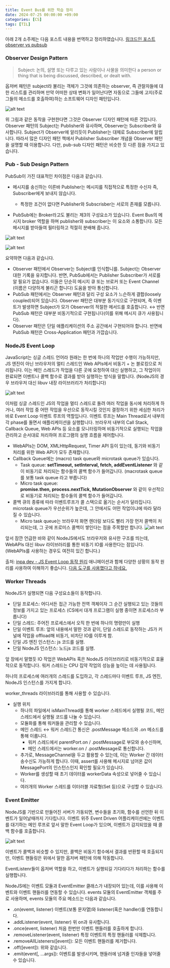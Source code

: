 ```yaml
---
title: Event Bus를 위한 학습 정리
date: 2024-07-25 00:00:00 +09:00
categories: [CS]
tags: [TIL]
---
```


아래 2개 소주제는 다음 포스트 내용을 번역하고 정리하였습니다. [링크드인 포스트 observer vs pubsub](https://www.linkedin.com/pulse/observer-vs-pub-sub-pattern-ahmed-shamim-hassan-s0yrc/)

### Observer Design Pattern

> Subject: 논의, 설명 또는 다루고 있는 사람이나 사물을 의미한다 a person or thing that is being discussed, described, or dealt with.

옵저버 패턴은 subject라 불리는 객체가 그것에 의존하는 observer, 즉 관찰자들에 대한 리스트를 관리하며 만약 어떠한 상태 변화가 일어난다면 자동으로 그들에 고지(주로 그들의 메소드를 호출하여)하는 소프트웨어 디자인 패턴입니다.

![alt text](../assets/img/240730/image-2.png)

위 그림과 같은 동작을 구현한다면 그것은 Observer 디자인 패턴에 따른 것입니다. Observer 패턴의 Subject는 Publisher와 유사하며, Observer는 Subscriber와 유사합니다. Subject가 Observer에 알리듯이 Publisher는 대체로 Subscriber에 알립니다. 따라서 많은 디자인 패턴 책에서 Publisher Subscriber 개념을 Observer 패턴을 설명할 때 이용합니다. 다만, pub-sub 디자인 패턴은 비슷한 듯 다른 점을 가지고 있습니다.

### Pub - Sub Design Pattern

PubSub이 가진 대표적인 차이점은 다음과 같습니다.

- 메시지를 송신하는 이른바 Publisher는 메시지를 직접적으로 특정한 수신자 즉, Subscriber에게 보내지 않습니다.

  - 특정한 조건이 없다면 Publisher와 Subscrisber는 서로의 존재를 모릅니다.

- PubSub에는 Broker라고도 불리는 제3의 구성요소가 있습니다. Event Bus의 메시지 broker 역할을 하며 publisher와 subscriber는 이 요소와 소통합니다. 모든 메시지를 받아들여 필터링하고 적절히 분배해 줍니다.

![alt text](../assets/img/240730/image-3.png)

![alt text](../assets/img/240730/image-4.png)

요약하면 다음과 같습니다.

- Observer 패턴에서 Observer는 Subject를 인식합니를. Subject는 Observer 대한 기록을 유지합니다. 반면, PubSub에서는 Publisher Subscriber가 서로를 알 필요가 없습니다. 이들은 단순히 메시지 큐 또는 브로커 또는 Event Channel (이름은 다양하게 불리곤 합니다) 도움을 받아 통신합니다.
- PubSub 패턴에서는 Observer 패턴과 달리 구성 요소가 느슨하게 결합(loosely coupled)되어 있습니다. Observer 패턴은 대부분 동기식으로 구현되며, 즉 이벤트가 발생하면 Subject가 모가 Observer의 적절한 메서드를 호출합니다. &harr; 반면 PubSub 패턴은 대부분 비동기적으로 구현됩니다(이를 위해 메시지 큐가 사용됩니다).
- Observer 패턴은 단일 애플리케이션의 주소 공간에서 구현되어야 합니다. 반면에 PubSub 패턴은 Cross-Application 패턴과 가깝습니다.

### NodeJS Event Loop

JavaScript는 싱글 스레드 언어라 원래는 한 번에 하나의 작업만 수행이 가능하지만, JS 엔진이 아닌 브라우저의 멀티 스레드인 Web APIs에서 비동기 + 논 블로킹으로 처리됩니다. 이는 메인 스레드가 작업을 다른 곳에 요청하여 대신 실행하고, 그 작업이이 완료되면 이벤트나 콜백 함수로 결과를 받아 실행하는 방식을 말합니다. (NodeJS의 경우 브라우저 대신 libuv 내장 라이브러리가 처리합니다)

![alt text](<../assets/img/240730/Screenshot 2024-07-29 at 12.48.37 AM.png>)

이처럼 싱글 스레드인 JS의 작업을 멀티 스레드로 돌려 여러 작업을 동시에 처리하게 하거나, 여러 작업 중 어떤 작업을 우선으로 동작시킬 것인지 결정하기 위한 세심한 처리가 바로 Event Loop 이벤트 루프의 역할입나다. 이벤트 루프는 Main Thread로서 내부의 각 phase를 돌면서 애플리케이션을 실행합니다. 브라우저 내부의 Call Stack, Callback Queue, Web APIs 등 요소를 모니터링하며 비동기적으로 실행되는 작업을 관리하고 순서대로 처리하여 프로그램의 실행 흐름을 제어합니다.

- WebAPIs는 DOM, XMLHttpRequest, Timer API 등이 있는데, 동기와 비동기 처리를 위한 Web API가 모두 존재합니다.
- Callback Queue에는 (macro) task queue와 microtask queue가 있습니다.
  - Task queue: **setTimeout, setInterval, fetch, addEventListener** 와 같이 비동기로 처리되는 함수들의 콜백 함수가 들어갑니다. (macrotask queue를 보통 task queue 라고 부릅니다)
  - Micro task queue: **promise.then, process.nextTick, MutationObserver** 와 같이 우선적으로 비동기로 처리되는 함수들의 콜백 함수가 들어갑니다.
- 콜백 큐의 종류에 따라 이벤트루프가 콜 스택으로 옮기는 순서가 달라집니다. microtask queue가 우선순위가 높은데, 그 안에서도 어떤 작업이냐에 따라 달라질 수 있습니다.
  - Micro task queue는 브라우저 화면 렌더링 보다도 빨리 가장 먼저 콜백이 처리되는데, 그 곳에 프로미스 콜백이 쌓인다는 점을 주목할만 합니다.
    ![alt text](<../assets/img/240730/Screenshot 2024-07-29 at 12.57.58 AM.png>)

앞서 잠깐 언급한 바와 같이 NodeJS에서도 브라우저와 유사한 구조를 띄는데, WebAPIs 대신 libuv 라이브러리를 통한 비동기 IO를 사용한다는 점입니다. (WebAPIs를 사용하는 경우도 여전히 있긴 합니다.)

출처: [inpa dev - JS Event Loop 동작 원리](https://inpa.tistory.com/entry/%F0%9F%94%84-%EC%9E%90%EB%B0%94%EC%8A%A4%ED%81%AC%EB%A6%BD%ED%8A%B8-%EC%9D%B4%EB%B2%A4%ED%8A%B8-%EB%A3%A8%ED%94%84-%EA%B5%AC%EC%A1%B0-%EB%8F%99%EC%9E%91-%EC%9B%90%EB%A6%AC) 애니메이션과 함께 다양한 상황의 동작 원리를 사용하여 이해하기 좋습니다. [다음 도구를 사용했다고 하네요.](http://latentflip.com/loupe/?code=JC5vbignYnV0dG9uJywgJ2NsaWNrJywgZnVuY3Rpb24gb25DbGljaygpIHsKICAgIHNldFRpbWVvdXQoZnVuY3Rpb24gdGltZXIoKSB7CiAgICAgICAgY29uc29sZS5sb2coJ1lvdSBjbGlja2VkIHRoZSBidXR0b24hJyk7ICAgIAogICAgfSwgMjAwMCk7Cn0pOwoKY29uc29sZS5sb2coIkhpISIpOwoKc2V0VGltZW91dChmdW5jdGlvbiB0aW1lb3V0KCkgewogICAgY29uc29sZS5sb2coIkNsaWNrIHRoZSBidXR0b24hIik7Cn0sIDUwMDApOwoKY29uc29sZS5sb2coIldlbGNvbWUgdG8gbG91cGUuIik7%21%21%21PGJ1dHRvbj5DbGljayBtZSE8L2J1dHRvbj4%3D)

### Worker Threads

NodeJS가 실행되면 다음 구성요소들이 동작합니다.

- 단일 프로세스: 어디서든 접근 가능한 전역 객체이자 그 순간 실행되고 있는 것들의 정보를 가지고 있는 프로세스 (CS에서 대개 프로그램이 실행 중이면 프로세스라 부릅니다)
- 단일 스레드: 주어진 프로세스에서 오직 한 번에 하나의 명령만이 실행
- 단일 이벤트 루프: 앞의 내용에서 말한 것과 같이, 단일 스레드로 동작하는 JS가 커널에 작업을 offload해 비동기, 비차단 IO를 이루게 함.
- 단일 JS 엔진 인스턴스: js 코드를 실행.
- 단일 NodeJS 인스턴스: 노드js 코드를 실행.

앞 장에서 말했듯 IO 작업은 WebAPIs 혹은 NodeJS 라이브러리로 비동기적으로 효율적으로 동작합니다. 워커 스레드는 CPU 집약 작업의 성능을 높이는 데 사용됩니다.

하나의 프로세스에 여러개의 스레드를 도입하고, 각 스레드마다 이벤트 루프, JS 엔진, NodeJS 인스턴스를 가지게 합니다.

worker_threads 라이브러리를 통해 사용할 수 있습니다.

- 실행 위치
  - 하나의 파일에서 isMainThread를 통해 worker 스레드에서 실행될 코드, 메인 스레드에서 실행될 코드를 나눌 수 있습니다.
  - 모듈화를 통해 워커들을 관리할 수 있습니다.
  - 메인 스레드 &harr; 워커 스레드간 통신은 .postMessage 메소드와 .on 메소드를 통해 이룹니다.
    - 워커 스레드에서 parentPort.on / .postMessage로 부모와 송수신하며,
    - 메인 스레드에서는 worker.on / .postMessage로 통신합니다.
  - 추가로, MessageChannel을 두고 활용할 수 있는데, 이는 Worker 간 데이터 송수신도 가능하게 합니다.
    이때, assert를 사용해 메시지로 넘어온 값이 MessagePort의 인스턴스인지 확인할 필요가 있습니다.
  - Worker를 생성할 때 초기 데이터를 workerData 속성으로 넣어줄 수 있습니다.
  - 여러개의 Worker 스레드를 이터러블 자료형(Set 등)으로 구성할 수 있습니다.

### Event Emitter

NodeJS를 기반으로 만들어진 서버가 가동되면, 변수들을 초기화, 함수를 선언한 뒤 이벤트가 일어날때까지 기다립니다. 이벤트 위주 Event Driven 어플리케이션에는 이벤트를 대기하는 메인 루프로 앞서 말한 Event Loop가 있으며, 이벤트가 감지되었을 때 콜백 함수를 호출합니다.

![alt text](../assets/img/240730/image-5.png)

이벤트가 콜백과 비슷할 수 있지만, 콜백은 비동기 함수에서 결과를 반환할 때 호출되지만, 이벤트 핸들링은 위에서 말한 옵저버 패턴에 의해 작동합니다.

EventListenr들이 옵저버 역할을 하고, 이벤트가 실행되길 기다리다가 처리하는 함수를 실행합니다.

NodeJS에는 이벤트 모듈과 EventEmitter 클래스가 내장되어 있는데, 이를 사용해 이벤트와 이벤트 핸들러를 연동할 수 있습니다. events 모듈의 EventEmitter 객체를 주로 사용하며, events 모듈의 주요 메소드는 다음과 같습니다.

- .on(evemt, listener) 이벤트(보통 문자열)와 listener(혹은 handler)를 연동합니다.
- .addListener(event, listener) 위 on과 유사합니다.
- .once(event, listener) 처음 한번만 이벤트 핸들러를 호출하게 합니다.
- .removeListener(event, listener) 특정 이벤트의 특정 핸들러를 삭제합니다.
- .removeAllListeners([event]): 모든 이벤트 핸들러를 제거합니다.
- .off([event]): 위와 같습니다.
- .emit(event[, ...args]): 이벤트를 발생시키며, 핸들러에 넘겨줄 인자들을 넣어줄 수 있습니다.
